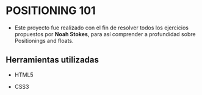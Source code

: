 # POSITIONING 101

- Este proyecto fue realizado con el fin de resolver todos los ejercicios propuestos por **Noah Stokes**, para así comprender a profundidad sobre Positionings and floats.

## Herramientas utilizadas

- HTML5

- CSS3
